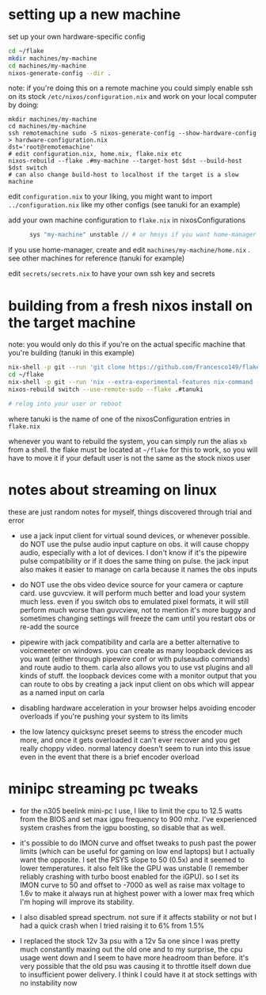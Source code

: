 # setting up a new machine
set up your own hardware-specific config

```sh
cd ~/flake
mkdir machines/my-machine
cd machines/my-machine
nixos-generate-config --dir .
```

note: if you're doing this on a remote machine you could simply enable
ssh on its stock `/etc/nixos/configuration.nix` and work on your local
computer by doing:

```
mkdir machines/my-machine
cd machines/my-machine
ssh remotemachine sudo -S nixos-generate-config --show-hardware-config > hardware-configuration.nix
dst='root@remotemachine'
# edit configuration.nix, home.nix, flake.nix etc
nixos-rebuild --flake .#my-machine --target-host $dst --build-host $dst switch
# can also change build-host to localhost if the target is a slow machine
```

edit `configuration.nix` to your liking, you might want to import `../configuration.nix` like my other
configs (see tanuki for an example)

add your own machine configuration to `flake.nix` in nixosConfigurations

```nix
      sys "my-machine" unstable // # or hmsys if you want home-manager
```

if you use home-manager, create and edit `machines/my-machine/home.nix` . see other machines
for reference (tanuki for example)

edit `secrets/secrets.nix` to have your own ssh key and secrets

# building from a fresh nixos install on the target machine
note: you would only do this if you're on the actual specific machine that you're building
(tanuki in this example)

```sh
nix-shell -p git --run 'git clone https://github.com/Francesco149/flake ~/flake'
cd ~/flake
nix-shell -p git --run 'nix --extra-experimental-features nix-command --extra-experimental-features flakes develop' # or nix-shell
nixos-rebuild switch --use-remote-sudo --flake .#tanuki

# relog into your user or reboot
```

where tanuki is the name of one of the nixosConfiguration entries in `flake.nix`

whenever you want to rebuild the system, you can simply run the alias `xb` from a shell. the flake must be
located at `~/flake` for this to work, so you will have to move it if your default user is not the same as
the stock nixos user

# notes about streaming on linux
these are just random notes for myself, things discovered through trial and error

* use a jack input client for virtual sound devices, or whenever possible. do NOT use the pulse
  audio input capture on obs. it will cause choppy audio, especially with a lot of devices.
  I don't know if it's the pipewire pulse compatibility or if it does the same thing on pulse.
  the jack input also makes it easier to manage on carla because it names the obs inputs

* do NOT use the obs video device source for your camera or capture card. use guvcview. it will
  perform much better and load your system much less. even if you switch obs to emulated pixel
  formats, it will still perform much worse than guvcview, not to mention it's more buggy and
  sometimes changing settings will freeze the cam until you restart obs or re-add the source

* pipewire with jack compatibility and carla are a better alternative to voicemeeter on windows.
  you can create as many loopback devices as you want (either through pipewire conf or with
  pulseaudio commands) and route audio to them. carla also allows you to use vst plugins and
  all kinds of stuff. the loopback devices come with a monitor output that you can route to obs
  by creating a jack input client on obs which will appear as a named input on carla

* disabling hardware acceleration in your browser helps avoiding encoder overloads if you're
  pushing your system to its limits

* the low latency quicksync preset seems to stress the encoder much more, and once it gets
  overloaded it can't ever recover and you get really choppy video. normal latency doesn't seem
  to run into this issue even in the event that there is a brief encoder overload

# minipc streaming pc tweaks
* for the n305 beelink mini-pc I use, I like to limit the cpu to 12.5 watts from the BIOS and set
  max igpu frequency to 900 mhz. I've experienced system crashes from the igpu boosting, so
  disable that as well.

* it's possible to do IMON curve and offset tweaks to push past the power limits (which can be
  useful for gaming on low end laptops) but I actually want the opposite.
  I set the PSYS slope to 50 (0.5x) and it seemed to lower temperatures. it also felt like the
  GPU was unstable (I remember reliably crashing with turbo boost enabled for the iGPU). so I
  set its IMON curve to 50 and offset to -7000 as well as raise max voltage to 1.6v to make it
  always run at highest power with a lower max freq which I'm hoping will improve its stability.

* I also disabled spread spectrum. not sure if it affects stability or not but I had a quick
  crash when I tried raising it to 6% from 1.5%

* I replaced the stock 12v 3a psu with a 12v 5a one since I was pretty much constantly maxing
  out the old one and to my surprise, the cpu usage went down and I seem to have more headroom
  than before. it's very possible that the old psu was causing it to throttle itself down due
  to insufficient power delivery. I think I could have it at stock settings with no instability now

